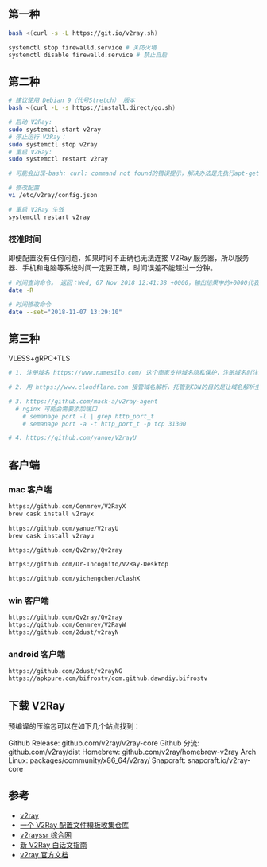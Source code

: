 
## 第一种

```bash
bash <(curl -s -L https://git.io/v2ray.sh)

systemctl stop firewalld.service # 关防火墙
systemctl disable firewalld.service # 禁止自启
```

## 第二种

```bash
# 建议使用 Debian 9（代号Stretch） 版本
bash <(curl -L -s https://install.direct/go.sh)

# 启动 V2Ray:
sudo systemctl start v2ray
# 停止运行 V2Ray：
sudo systemctl stop v2ray
# 重启 V2Ray:
sudo systemctl restart v2ray

# 可能会出现-bash: curl: command not found的错误提示，解决办法是先执行apt-get update 在执行apt-get install curl

# 修改配置
vi /etc/v2ray/config.json

# 重启 V2Ray 生效
systemctl restart v2ray
```

### 校准时间

即便配置没有任何问题，如果时间不正确也无法连接 V2Ray 服务器，所以服务器、手机和电脑等系统时间一定要正确，时间误差不能超过一分钟。

```bash
# 时间查询命令。 返回：Wed, 07 Nov 2018 12:41:38 +0000，输出结果中的+0000代表 0 时区格林威治标准时间，换成东八区的上海时间则为 2018 20:41:38，时间是准确的。这里补充一下，时区不同没关系，只要换算后的时间是准确即可。
date -R

# 时间修改命令
date --set="2018-11-07 13:29:10"
```

## 第三种

VLESS+gRPC+TLS

```bash
# 1. 注册域名 https://www.namesilo.com/ 这个商家支持域名隐私保护，注册域名时注意要开启隐私保护：Privacy Setting -> WHOIS Privacy

# 2. 用 https://www.cloudflare.com 接管域名解析，托管到CDN的目的是让域名解析生效时间更快（30秒左右，不使用CDN可能要十多分钟）

# 3. https://github.com/mack-a/v2ray-agent
  # nginx 可能会需要添加端口
    # semanage port -l | grep http_port_t
    # semanage port -a -t http_port_t -p tcp 31300

# 4. https://github.com/yanue/V2rayU

```

## 客户端

### mac 客户端

```bash
https://github.com/Cenmrev/V2RayX
brew cask install v2rayx

https://github.com/yanue/V2rayU
brew cask install v2rayu

https://github.com/Qv2ray/Qv2ray

https://github.com/Dr-Incognito/V2Ray-Desktop

https://github.com/yichengchen/clashX
```

### win 客户端

```bash
https://github.com/Qv2ray/Qv2ray
https://github.com/Cenmrev/V2RayW
https://github.com/2dust/v2rayN
```

### android 客户端

```bash
https://github.com/2dust/v2rayNG
https://apkpure.com/bifrostv/com.github.dawndiy.bifrostv
```

## 下载 V2Ray
预编译的压缩包可以在如下几个站点找到：

Github Release: github.com/v2ray/v2ray-core
Github 分流: github.com/v2ray/dist
Homebrew: github.com/v2ray/homebrew-v2ray
Arch Linux: packages/community/x86_64/v2ray/
Snapcraft: snapcraft.io/v2ray-core

## 参考

- [v2ray](https://www.v2ray.com)
- [一个 V2Ray 配置文件模板收集仓库](https://github.com/KiriKira/vTemplate)
- [v2rayssr 综合网](https://www.v2rayssr.com)
- [新 V2Ray 白话文指南](https://github.com/v2fly/v2ray-step-by-step/tree/dev)
- [v2ray 官方文档](https://github.com/v2fly/v2fly-github-io/tree/v5-zh)
